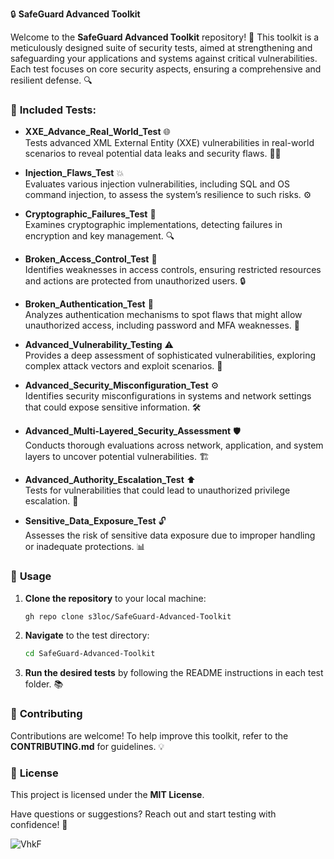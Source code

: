 🔒 **SafeGuard Advanced Toolkit**

Welcome to the **SafeGuard Advanced Toolkit** repository! 🎉 This toolkit is a meticulously designed suite of security tests, aimed at strengthening and safeguarding your applications and systems against critical vulnerabilities. Each test focuses on core security aspects, ensuring a comprehensive and resilient defense. 🔍

### 📂 **Included Tests:**

- **XXE_Advance_Real_World_Test** 🌐  
  Tests advanced XML External Entity (XXE) vulnerabilities in real-world scenarios to reveal potential data leaks and security flaws. 🕵️‍♂️

- **Injection_Flaws_Test** 💥  
  Evaluates various injection vulnerabilities, including SQL and OS command injection, to assess the system’s resilience to such risks. ⚙️

- **Cryptographic_Failures_Test** 🔐  
  Examines cryptographic implementations, detecting failures in encryption and key management. 🔍

- **Broken_Access_Control_Test** 🚫  
  Identifies weaknesses in access controls, ensuring restricted resources and actions are protected from unauthorized users. 🔒

- **Broken_Authentication_Test** 🔑  
  Analyzes authentication mechanisms to spot flaws that might allow unauthorized access, including password and MFA weaknesses. 🔎

- **Advanced_Vulnerability_Testing** ⚠️  
  Provides a deep assessment of sophisticated vulnerabilities, exploring complex attack vectors and exploit scenarios. 🧩

- **Advanced_Security_Misconfiguration_Test** ⚙️  
  Identifies security misconfigurations in systems and network settings that could expose sensitive information. 🛠️

- **Advanced_Multi-Layered_Security_Assessment** 🛡️  
  Conducts thorough evaluations across network, application, and system layers to uncover potential vulnerabilities. 🏗️

- **Advanced_Authority_Escalation_Test** ⬆️  
  Tests for vulnerabilities that could lead to unauthorized privilege escalation. 🎯

- **Sensitive_Data_Exposure_Test** 🔓  
  Assesses the risk of sensitive data exposure due to improper handling or inadequate protections. 📊

### 🚀 **Usage**

1. **Clone the repository** to your local machine:
   ```bash
   gh repo clone s3loc/SafeGuard-Advanced-Toolkit
   ```

2. **Navigate** to the test directory:
   ```bash
   cd SafeGuard-Advanced-Toolkit
   ```

3. **Run the desired tests** by following the README instructions in each test folder. 📚

### 🤝 **Contributing**

Contributions are welcome! To help improve this toolkit, refer to the **CONTRIBUTING.md** for guidelines. 💡

### 📜 **License**

This project is licensed under the **MIT License**.

Have questions or suggestions? Reach out and start testing with confidence! 🚀

![VhkF](https://github.com/user-attachments/assets/52130d38-3b24-47de-915a-eb2ac1b8e4f6)


